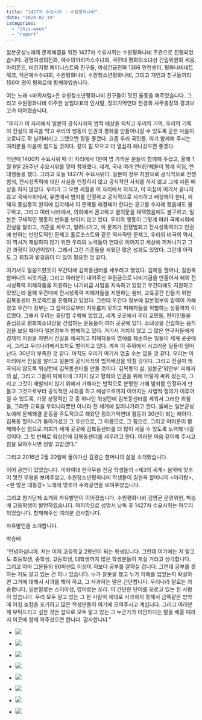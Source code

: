 ```yaml
---
title: "1427차 수요시위 - 수원평화나비"
date: "2020-02-19"
categories: 
  - "this-week"
  - "report"
---
```


일본군성노예제 문제해결을 위한 1427차 수요시위는 수원평화나비 주관으로 진행되었습니다. 광명여성의전화, 예수의까리따스수녀회, 국민대 평화의소녀상 건립위원회 세움, 마리몬드, 비건지향 페미니스트와 친구들, 여성긴급전화 1366 인천센터, 평화나비네트워크, 작은예수수녀회, 수원평화나비, 수원청소년평화나비, 그리고 개인과 친구들끼리 150여 명이 평화로에 함께하였습니다.

여는 노래 <바위처럼>은 수원청소년평화나비 친구들이 멋진 율동을 해주었습니다. 그리고 수원평화나비 이주현 상임대표의 인사말, 정의기억연대 한경희 사무총장의 경과보고가 이어졌습니다.

“우리가 이 자리에서 일본의 공식사좌와 법적 배상을 외치고 우리의 기억, 우리의 기록이 진실의 왜곡을 막고 우리의 행동이 인권과 평화를 만들어나갈 수 있도록 굳은 마음이 코로나도 확 날려버리고 그랬으면 정말 좋겠다. 요즘 우리 국민들, 여기 함께해 주시는 여러분들 마음이 힘드실 것이다. 같이 힘 모으고 더 열심히 해나갔으면 좋겠다.

작년에 1400차 수요시위 때 이 자리에서 1만여 명 가까운 분들이 함께해 주셨고, 올해 1월 8일 28주년 수요시위를 맞아 함께했다. 세계, 국내 여러 연대단체들이 함께 외침, 연대행동을 했다. 그리고 오늘 1427차 수요시위다. 일본이 정부 차원으로 공식적으로 전쟁범죄, 전시성폭력에 대한 사실을 인정하지 않고 공식적인 사죄를 하지 않고 그에 따른 배상을 하지 않았다. 우리가 그 오랜 세월을 이 자리에서 외치고, 이 외침이 여기서 끝나지 않고 국제사회에서, 유엔에서 범죄를 인정하고 공식적으로 사죄하고 배상해야 한다, 피해자 중심중의 원칙에 입각해서 이 문제를 해결해야 한다는 권고를 수차례 했음에도 불구하고, 그리고 여러 나라에서, 의회에서 권고하고 결의문을 채택했음에도 불구하고, 일본은 구체적인 행동의 변화를 보이지 않고 있다. 우리의 행동이 그렇게 여러 국제사회에 진실을 알리고, 기준을 세우고, 알려나가고, 이 문제가 전쟁범죄고 전시성폭력이고 인권에 반하는 반인도적인 문제고 홀로코스트와 같은 역사적인 문제고, 우리의 비극의 역사, 이 역사가 재발하지 않기 위한 우리의 노력들이 연대로 이어지고 세상에 퍼져나가고 그런 과정이 30년이었다. 그래서 그런 기준들을 세웠던 많은 성과도 있었다. 그런데 아직도 그 외침과 발걸음이 더 많이 필요한 것 같다.

여기서도 말씀드렸듯이 우간다에 김복동센터를 세우려고 했었다. 김복동 할머니, 길원옥 할머니의 씨앗기금, 그리고 여러분이 내어주신 후원금으로 나비기금을 만들어서 해외 전시성폭력 피해자들을 지원하는 나기비금 사업을 지속하고 있었고 우간다에도 지원하고 있었는데 올해 우간다에 전시성폭력 피해자들을 지원하는 쉼터, 교육공간 만들기 위한 김복동센터 프로젝트를 진행하고 있었다. 그런데 우간다 정부에 일본정부의 압력이 가해졌고 우간다 정부는 그 압력으로부터 자유롭지 못하고 피해자들을 위협하는 상황까지 이르렀다. 그래서 우리는 중단할 수밖에 없었고, 세계 곳곳에서 우리 교민들, 현지인들을 중심으로 평화의소녀상을 건립하는 운동들이 여러 곳곳에 있다. 소녀상을 건립하는 움직임을 보일 때마다 일본정부가 방해하고 있다. 거기서 거치지 않고 그 많은 연구자들에게 경제적 지원을 하면서 진실을 왜곡하고 피해자들의 명예를 훼손하는 일들이 세계 곳곳에서, 그리고 우리나라에서조차도 벌어지고 있다. 계속 이 주위에서 시끄러운 일들이 일어난다. 30년이 부족한 것 같다. 아직도 우리가 여기서 멈출 수는 없을 것 같다. 우리는 이 자리에서 진실을 알리고 일본의 공식사죄와 법적배상을 외칠 것이다. 그리고 진실이 왜곡되지 않도록 워싱턴에 김복동센터를 만들 것이다. 김복동의 삶, 일본군‘위안부’ 피해자의 삶, 그리고 그들이 피해자에 그치지 않고 평화와 인권을 위해 어떻게 싸워 왔는지, 그리고 그것이 재발되지 않기 위해서 가해자는 법적으로 분명한 가해 범죄를 인정하게 만들고 그것으로부터 공식적인 사죄를 하고 배상으로까지 이어지는 사법적 정의가 이루어질 수 있도록, 가장 상징적인 곳 중 하나인 워싱턴에 김복동센터를 세워서 그러한 외침을, 그러한 교육을 우리나라뿐만 아니라 전 세계에 알려나가려고 한다. 올해는 일본군성노예제 문제해결 운동을 주도적으로 해왔던 정의기억연대 활동이 30년이 되는 해이다. 김복동 할머니가 돌아가셨고 그 유산으로, 그 이름으로, 그 힘으로, 그리고 여러분이 함께해주신 힘으로 저희가 세계 곳곳에 김복동센터를 더 많이 세울 수 있도록 노력해 나갈 것이다. 그 첫 번째로 워싱턴에 김복동센터를 세우려고 한다. 여러분 마음 같이해 주시고 힘을 모아주시면 정말 고맙겠다.”

그리고 2016년 2월 20일에 돌아가신 김경순 할머니의 삶을 소개했습니다.

이어 공연이 있었습니다. 이화여대 한국무용 전공 학생들의 <제3의 세계> 음악에 맞추어 멋진 무용을 보여주었고, 수원청소년평화나비 학생들이 길원옥 할머니의 <아리랑>, <한 많은 대동강> 노래에 맞추어 수화공연을 보여주었습니다.

그리고 참가단체 소개와 자유발언이 이어졌습니다. 수원평화나비 김영균 운영위원, 박승배 고등학생이 발언하였습니다. 마지막으로 성명서 낭독 후 1427차 수요시위는 마무리되었습니다. 함깨해주신 여러분 감사합니다.

자유발언을 소개합니다.

박승배

“안녕하십니까. 저는 이제 고등학교 2학년이 되는 학생입니다. 그런데 여기에는 저 말고도 초등학생, 중학생, 고등학생, 대학생까지 많은 학생분들이 계실 거라고 생각합니다. 그리고 아마 그분들의 90퍼센트 이상이 저보다 공부를 잘하실 겁니다. 그런데 공부를 못하는 저도 알고 있는 건 하나 있습니다. 누가 잘못을 했고 누가 피해를 입었는지 확실하면 그거에 대해서 사과를 해야 하고, 그 사과하는 말은 간단합니다. 우리나라 말로는 죄송합니다, 일본말로는 스미마셍, 영어로는 쏘리. 이 간단한 단어를 모르고 있는 한 사람이 있습니다. 우리 모두 알고 있는 그 한 사람이 제대로 사과하지 못해서 금쪽같은 방학에 아침 늦잠을 포기하고 많은 학생분들이 여기에 모여주시고 계십니다. 그리고 여러분께 부탁드리고 싶은 것은 앞으로 모두 알고 있는 그 누군가가 미안하다는 말을 배울 때까지 이곳에 함께 와주셨으면 합니다. 감사합니다.”

- ![](http://womenandwar.net/kr/wp-content/uploads/2020/02/크기변환IMGP5340.jpg)
    
- ![](http://womenandwar.net/kr/wp-content/uploads/2020/02/크기변환IMGP5345.jpg)
    
- ![](http://womenandwar.net/kr/wp-content/uploads/2020/02/크기변환IMGP5356.jpg)
    
- ![](http://womenandwar.net/kr/wp-content/uploads/2020/02/크기변환IMGP5372.jpg)
    
- ![](http://womenandwar.net/kr/wp-content/uploads/2020/02/크기변환IMGP5380.jpg)
    
- ![](http://womenandwar.net/kr/wp-content/uploads/2020/02/크기변환IMGP5387.jpg)
    
- ![](http://womenandwar.net/kr/wp-content/uploads/2020/02/크기변환IMGP5394.jpg)
    
- ![](http://womenandwar.net/kr/wp-content/uploads/2020/02/크기변환IMGP5397.jpg)
